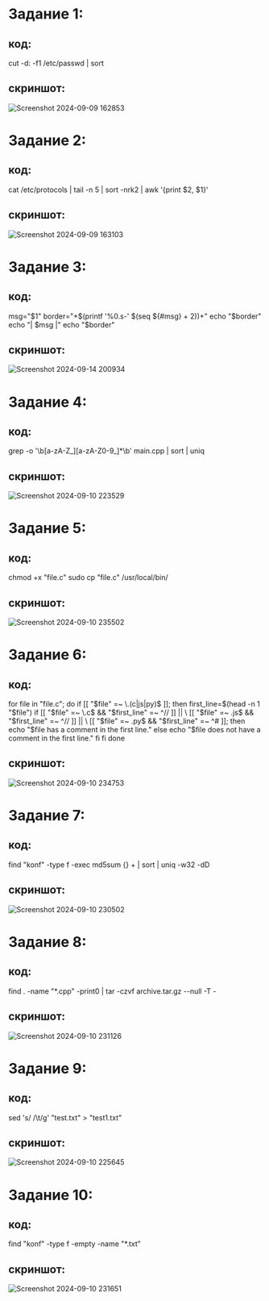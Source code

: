 # Задание 1: 
## код:
cut -d: -f1 /etc/passwd | sort
## скриншот:
![Screenshot 2024-09-09 162853](https://github.com/user-attachments/assets/4650e7a5-41a1-45a9-9c1c-2e582cf4b4e3)

# Задание 2: 
## код:
cat /etc/protocols | tail -n 5 | sort -nrk2 | awk '{print $2, $1}'
## скриншот:
![Screenshot 2024-09-09 163103](https://github.com/user-attachments/assets/828331c6-5642-4f0d-b69f-5675321caa1d)

# Задание 3: 
## код:
msg="$1"
border="+$(printf '%0.s-' $(seq ${#msg} + 2))+"
echo "$border"
echo "| $msg |"
echo "$border"
## скриншот:
![Screenshot 2024-09-14 200934](https://github.com/user-attachments/assets/d34cfcbd-a7fb-4620-92dc-62f885a27031)


# Задание 4: 
## код:
grep -o '\b[a-zA-Z_][a-zA-Z0-9_]*\b' main.cpp | sort | uniq
## скриншот:
![Screenshot 2024-09-10 223529](https://github.com/user-attachments/assets/18460c74-359e-4598-a87a-1bdda1589ff7)

# Задание 5: 
## код:
chmod +x "file.c"
sudo cp "file.c" /usr/local/bin/
## скриншот:
![Screenshot 2024-09-10 235502](https://github.com/user-attachments/assets/d26a5b14-c8bc-48d7-962d-b2c83a6278c7)

# Задание 6: 
## код:
for file in "file.c"; do
  if [[ "$file" =~ \.(c|js|py)$ ]]; then
    first_line=$(head -n 1 "$file")
    if [[ "$file" =~ \.c$ && "$first_line" =~ ^// ]] || \
       [[ "$file" =~ \.js$ && "$first_line" =~ ^// ]] || \
       [[ "$file" =~ \.py$ && "$first_line" =~ ^# ]]; then
      echo "$file has a comment in the first line."
    else
      echo "$file does not have a comment in the first line."
    fi
  fi
done
## скриншот:
![Screenshot 2024-09-10 234753](https://github.com/user-attachments/assets/0df55188-af06-450b-bb5e-cddcaa9e1d82)


# Задание 7: 
## код:
find "konf" -type f -exec md5sum {} + | sort | uniq -w32 -dD
## скриншот:
![Screenshot 2024-09-10 230502](https://github.com/user-attachments/assets/c9fce292-a1c5-43fc-a36b-2fa9f61b74ae)


# Задание 8: 
## код:
find . -name "*.cpp" -print0 | tar -czvf archive.tar.gz --null -T -
## скриншот:
![Screenshot 2024-09-10 231126](https://github.com/user-attachments/assets/8ee4b6f3-281d-43a9-8d8c-397d74501fa9)


# Задание 9: 
## код:
sed 's/    /\t/g' "test.txt" > "test1.txt"
## скриншот:
![Screenshot 2024-09-10 225645](https://github.com/user-attachments/assets/dc98d721-f563-4210-8fff-ba723861a1e5)

# Задание 10: 
## код:
find "konf" -type f -empty -name "*.txt"
## скриншот:
![Screenshot 2024-09-10 231651](https://github.com/user-attachments/assets/b412699f-6573-48ba-8087-983a2cd018a9)
